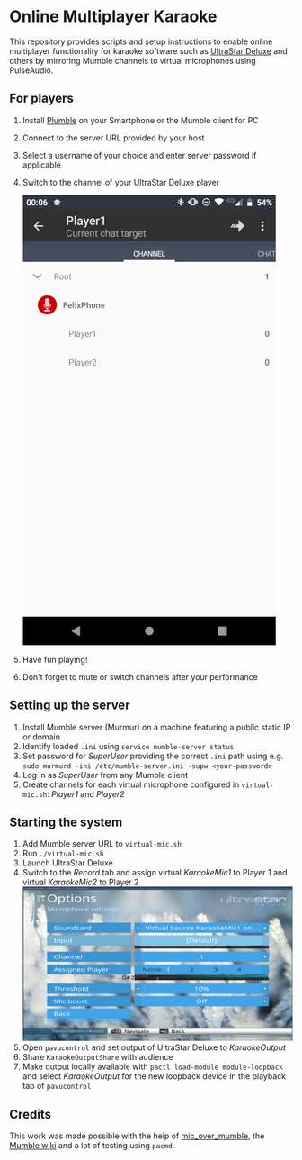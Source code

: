 # Online Multiplayer Karaoke
This repository provides scripts and setup instructions to enable online multiplayer functionality for karaoke software such as [UltraStar Deluxe](https://usdx.eu) and others by mirroring Mumble channels to virtual microphones using PulseAudio.

## For players
1. Install [Plumble](https://play.google.com/store/apps/details?id=com.morlunk.mumbleclient.free&hl=de&gl=US) on your Smartphone or the Mumble client for PC
1. Connect to the server URL provided by your host
1. Select a username of your choice and enter server password if applicable
1. Switch to the channel of your UltraStar Deluxe player

    ![alt text](docs/plumble-switch-channel.png "Plumble")
1. Have fun playing!
1. Don't forget to mute or switch channels after your performance

## Setting up the server
1. Install Mumble server (Murmur) on a machine featuring a public static IP or domain
1. Identify loaded `.ini` using `service mumble-server status`
1. Set password for _SuperUser_ providing the correct `.ini` path using e.g. `sudo murmurd -ini /etc/mumble-server.ini -supw <your-password>`
1. Log in as _SuperUser_ from any Mumble client
1. Create channels for each virtual microphone configured in `virtual-mic.sh`: _Player1_ and _Player2_

## Starting the system
1. Add Mumble server URL to `virtual-mic.sh`
1. Run `./virtual-mic.sh`
1. Launch UltraStar Deluxe
1. Switch to the _Record_ tab and assign virtual _KaraokeMic1_ to Player 1 and virtual _KaraokeMic2_ to Player 2
    ![alt text](docs/ultrastardx-record-settings.png "UltraStar Deluxe Record Settings")
1. Open `pavucontrol` and set output of UltraStar Deluxe to _KaraokeOutput_
1. Share `KaraokeOutputShare` with audience
1. Make output locally available with `pactl load-module module-loopback` and select _KaraokeOutput_ for the new loopback device in the playback tab of `pavucontrol`

## Credits
This work was made possible with the help of [mic_over_mumble](https://github.com/pzmarzly/mic_over_mumble/blob/master/mic_over_mumble), the [Mumble wiki](https://wiki.mumble.info/) and a lot of testing using `pacmd`.